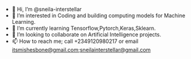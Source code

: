 - 👋 Hi, I’m @sneila-interstellar
- 👀 I’m interested in Coding and building computing models for Machine Learning.
- 🌱 I’m currently learning Tensorflow,Pytorch,Keras,Sklearn.
- 💞️ I’m looking to collaborate on Artificial Intelligence projects.
- 📫 How to reach me; call +2349120980217 or email itsmishesbone@gmail.com;sneilainterstellar@gmail.com

<!---
sneila-interstellar/sneila-interstellar is a ✨ special ✨ repository because its `README.md` (this file) appears on your GitHub profile.
You can click the Preview link to take a look at your changes.
--->
